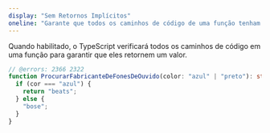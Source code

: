 ```yaml
---
display: "Sem Retornos Implícitos"
oneline: "Garante que todos os caminhos de código de uma função tenham retorno"
---
```


Quando habilitado, o TypeScript verificará todos os caminhos de código em uma função para garantir que eles retornem um valor.

```ts twoslash
// @errors: 2366 2322
function ProcurarFabricanteDeFonesDeOuvido(color: "azul" | "preto"): string {
  if (cor === "azul") {
    return "beats";
  } else {
    "bose";
  }
}
```
